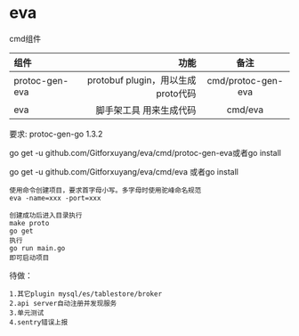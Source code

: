 # eva

cmd组件

|组件|功能|备注|
|:-----| ----: | :----: |
|protoc-gen-eva|protobuf plugin，用以生成proto代码|cmd/protoc-gen-eva|
|eva|脚手架工具 用来生成代码|cmd/eva|

要求:
protoc-gen-go 1.3.2

go get -u github.com/Gitforxuyang/eva/cmd/protoc-gen-eva或者go install 

go get -u github.com/Gitforxuyang/eva/cmd/eva 或者go install

```
使用命令创建项目，要求首字母小写。多字母时使用驼峰命名规范
eva -name=xxx -port=xxx 

创建成功后进入目录执行
make proto
go get 
执行
go run main.go 
即可启动项目
```

待做：
```
1.其它plugin mysql/es/tablestore/broker 
2.api server自动注册并发现服务 
3.单元测试
4.sentry错误上报
```
